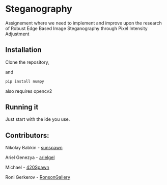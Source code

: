 # Steganography
Assignement where we need to implement and improve upon the research of Robust Edge Based Image Steganography through Pixel Intensity Adjustment


## Installation

Clone the repository,

and 

```bash
pip install numpy
```

also requires opencv2

## Running it

Just start with the ide you use.



## Contributors:

Nikolay Babkin - [sunspawn](https://github.com/Sunspawn/)

Ariel Genezya - [arielgel](https://github.com/arielge1)

Michael  - [420Spawn](https://github.com/420Spawn)

Roni Gerkerov - [RonsonGallery](https://github.com/RonsonGallery)

